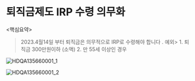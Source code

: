 # 퇴직금제도 IRP 수령 의무화
<핵심요약>
> 2023.4월14일 부터 퇴직금은 의무적으로 IRP로 수령해야 합니다 .
> 예외> 1. 퇴직금 300만원이하 (소액)
> 2. 만 55세 이상인 경우

![HDQA135660001_1](HDQA135660001_1.jpg)


![HDQA135660001_2](HDQA135660001_2.jpg)

